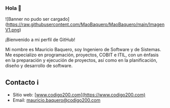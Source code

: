 ### Hola 👋

<span>![</span><span>Banner no pudo ser cargado</span><span>]</span><span>(</span><span>https://raw.githubusercontent.com/MaoBaquero/MaoBaquero/main/ImagenV1.png</span><span>)</span>
                                                                                      


¡Bienvenido a mi perfil de GitHub!

Mi nombre es Mauricio Baquero, soy Ingeniero de Software y de Sistemas. Me especializo en programación, proyectos, COBIT e ITIL, con un énfasis en la preparación y ejecución de proyectos, así como en la planificación, diseño y desarrollo de software.

## Contacto ℹ️

- Sitio web: [www.codigo200.com](https://www.codigo200.com)
- Email: mauricio.baquero@codigo200.com

